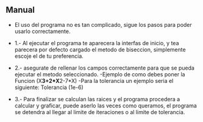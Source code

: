 ## Manual 

- El uso del programa no es tan complicado, sigue los pasos para poder usarlo correctamente. 

- 1.- Al ejecutar el programa te aparecera la interfas de inicio, y tea parecera por defecto cargado el metodo de biseccion, simplemente escoje el de tu preferencia.

- 2.- asegurate de rellenar los campos correctamente para que se pueda ejecutar el metodo seleccionado. 
-Ejemplo de como debes poner la Funcion (X**3+2*X**2-7*X)
-Para la tolerancia un ejemplo seria el siguiente: Tolerancia (1e-6)

- 3.- Para finalizar se calculan las raices y el programa procedera a calcular y graficar, puede aserlo las veces como queramos, el programa se detendra al llegar al limite de iteraciones o al limite de tolerancia.
